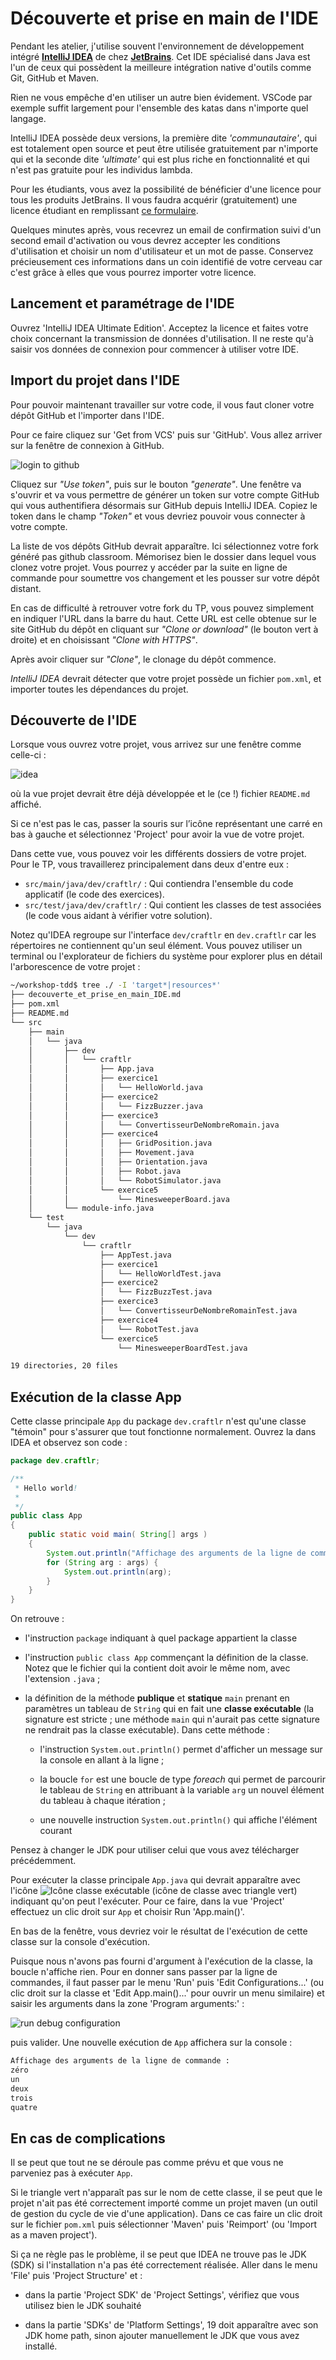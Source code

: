 # Découverte et prise en main de l'IDE

Pendant les atelier, j'utilise souvent l'environnement de développement intégré **[IntelliJ IDEA](https://www.jetbrains.com/idea/)** de chez **[JetBrains](https://www.jetbrains.com)**. Cet IDE spécialisé dans Java est l'un de ceux qui possèdent la meilleure intégration native d'outils comme Git, GitHub et Maven.

Rien ne vous empêche d'en utiliser un autre bien évidement. VSCode par exemple suffit largement pour l'ensemble des katas dans n'importe quel langage.

IntelliJ IDEA possède deux versions, la première dite *'communautaire'*, qui est totalement open source et peut être utilisée gratuitement par n'importe qui et la seconde dite *'ultimate'* qui est plus riche en fonctionnalité et qui n'est pas gratuite pour les individus lambda.

Pour les étudiants, vous avez la possibilité de bénéficier d'une licence pour tous les produits JetBrains. Il vous faudra acquérir (gratuitement) une licence étudiant en remplissant [ce formulaire](https://www.jetbrains.com/shop/eform/students).

Quelques minutes après, vous recevrez un email de confirmation suivi d'un second email d'activation ou vous devrez accepter les conditions d'utilisation et choisir un nom d'utilisateur et un mot de passe. Conservez précieusement ces informations dans un coin identifié de votre cerveau car c'est grâce à elles que vous pourrez importer votre licence.

## Lancement et paramétrage de l'IDE

Ouvrez 'IntelliJ IDEA Ultimate Edition'. Acceptez la licence et faites votre choix concernant la transmission de données d'utilisation. Il ne reste qu'à saisir vos données de connexion pour commencer à utiliser votre IDE.

## Import du projet dans l'IDE

Pour pouvoir maintenant travailler sur votre code, il vous faut cloner votre dépôt GitHub et l'importer dans l'IDE.

Pour ce faire cliquez sur 'Get from VCS' puis sur 'GitHub'. Vous allez arriver sur la fenêtre de connexion à GitHub.

![login to github](src/main/resources/assets/login_to_github1.png)

Cliquez sur *"Use token"*, puis sur le bouton *"generate"*. Une fenêtre va s'ouvrir et va vous permettre de générer un token sur votre compte GitHub qui vous authentifiera désormais sur GitHub depuis IntelliJ IDEA. Copiez le token dans le champ *"Token"* et vous devriez pouvoir vous connecter à votre compte.

La liste de vos dépôts GitHub devrait apparaître. Ici sélectionnez votre fork généré pas github classroom. Mémorisez bien le dossier dans lequel vous clonez votre projet. Vous pourrez y accéder par la suite en ligne de commande pour soumettre vos changement et les pousser sur votre dépôt distant.

En cas de difficulté à retrouver votre fork du TP, vous pouvez simplement en indiquer l'URL dans la barre du haut. Cette URL est celle obtenue sur le site GitHub du dépôt en cliquant sur *"Clone or download"* (le bouton vert à droite) et en choisissant *"Clone with HTTPS"*.

Après avoir cliquer sur *"Clone"*, le clonage du dépôt commence.

*IntelliJ IDEA* devrait détecter que votre projet possède un fichier `pom.xml`, et importer toutes les dépendances du projet.

## Découverte de l'IDE

Lorsque vous ouvrez votre projet, vous arrivez sur une fenêtre comme celle-ci :

![idea](src/main/resources/assets/interface_idea.png)

où la vue projet devrait être déjà développée et le (ce !) fichier `README.md` affiché.

Si ce n'est pas le cas, passer la souris sur l’icône représentant une carré en bas à gauche et sélectionnez 'Project' pour avoir la vue de votre projet.

Dans cette vue, vous pouvez voir les différents dossiers de votre projet. Pour le TP, vous travaillerez principalement dans deux d'entre eux :

- `src/main/java/dev/craftlr/` : Qui contiendra l'ensemble du code applicatif (le code des exercices).
- `src/test/java/dev/craftlr/` : Qui contient les classes de test associées (le code vous aidant à vérifier votre solution).

Notez qu'IDEA regroupe sur l'interface `dev/craftlr` en `dev.craftlr` car les répertoires ne contiennent qu'un seul élément. Vous pouvez utiliser un terminal ou l'explorateur de fichiers du système pour explorer plus en détail l'arborescence de votre projet :

```bash
~/workshop-tdd$ tree ./ -I 'target*|resources*'
├── decouverte_et_prise_en_main_IDE.md
├── pom.xml
├── README.md
└── src
    ├── main
    │   └── java
    │       ├── dev
    │       │   └── craftlr
    │       │       ├── App.java
    │       │       ├── exercice1
    │       │       │   └── HelloWorld.java
    │       │       ├── exercice2
    │       │       │   └── FizzBuzzer.java
    │       │       ├── exercice3
    │       │       │   └── ConvertisseurDeNombreRomain.java
    │       │       ├── exercice4
    │       │       │   ├── GridPosition.java
    │       │       │   ├── Movement.java
    │       │       │   ├── Orientation.java
    │       │       │   ├── Robot.java
    │       │       │   └── RobotSimulator.java
    │       │       └── exercice5
    │       │           └── MinesweeperBoard.java
    │       └── module-info.java
    └── test
        └── java
            └── dev
                └── craftlr
                    ├── AppTest.java
                    ├── exercice1
                    │   └── HelloWorldTest.java
                    ├── exercice2
                    │   └── FizzBuzzTest.java
                    ├── exercice3
                    │   └── ConvertisseurDeNombreRomainTest.java
                    ├── exercice4
                    │   └── RobotTest.java
                    └── exercice5
                        └── MinesweeperBoardTest.java

19 directories, 20 files
```

## Exécution de la classe App

Cette classe principale `App` du package `dev.craftlr` n'est qu'une classe "témoin" pour s'assurer que tout fonctionne normalement. Ouvrez la dans IDEA et observez son code :

```java
package dev.craftlr;

/**
 * Hello world!
 *
 */
public class App 
{
    public static void main( String[] args )
    {
        System.out.println("Affichage des arguments de la ligne de commande :");
        for (String arg : args) {
            System.out.println(arg);
        }
    }
}
```

On retrouve :

- l'instruction `package` indiquant à quel package appartient la classe

- l'instruction `public class App` commençant la définition de la classe. Notez que le fichier qui la contient doit avoir le même nom, avec l'extension `.java` ;

- la définition de la méthode **publique** et **statique** `main` prenant en paramètres un tableau de `String` qui en fait une **classe exécutable** (la signature est stricte ; une méthode `main` qui n'aurait pas cette signature ne rendrait pas la classe exécutable). Dans cette méthode :

  - l'instruction `System.out.println()` permet d'afficher un message sur la console en allant à la ligne ;
  
  - la boucle `for` est une boucle de type *foreach* qui permet de parcourir le tableau de `String` en attribuant à la variable `arg` un nouvel élément du tableau à chaque itération ;
  
  - une nouvelle instruction `System.out.println()` qui affiche l'élément courant

Pensez à changer le JDK pour utiliser celui que vous avez télécharger précédemment.

Pour exécuter la classe principale `App.java` qui devrait apparaître avec l'icône ![Icône classe exécutable](src/main/resources/assets/idea_executable_class.png) (icône de classe avec triangle vert) indiquant qu'on peut l'exécuter. Pour ce faire, dans la vue 'Project' effectuez un clic droit sur `App` et choisir Run 'App.main()'.

En bas de la fenêtre, vous devriez voir le résultat de l'exécution de cette classe sur la console d'exécution.

Puisque nous n'avons pas fourni d'argument à l'exécution de la classe, la boucle n'affiche rien. Pour en donner sans passer par la ligne de commandes, il faut passer par le menu 'Run' puis 'Edit Configurations...' (ou clic droit sur la classe et 'Edit App.main()...' pour ouvrir un menu similaire) et saisir les arguments dans la zone 'Program arguments:' :

![run debug configuration](src/main/resources/assets/run_debug_configuration.png)

puis valider. Une nouvelle exécution de `App` affichera sur la console  :

```sh
Affichage des arguments de la ligne de commande :
zéro
un
deux
trois
quatre
```

## En cas de complications

Il se peut que tout ne se déroule pas comme prévu et que vous ne parveniez pas à exécuter `App`.

Si le triangle vert n'apparaît pas sur le nom de cette classe, il se peut que le projet n'ait pas été correctement importé comme un projet maven (un outil de gestion du cycle de vie d'une application). Dans ce cas faire un clic droit sur le fichier `pom.xml` puis sélectionner 'Maven' puis 'Reimport' (ou 'Import as a maven project').

Si ça ne règle pas le problème, il se peut que IDEA ne trouve pas le JDK (SDK) si l'installation n'a pas été correctement réalisée. Aller dans le menu 'File' puis 'Project Structure' et :

- dans la partie 'Project SDK' de 'Project Settings', vérifiez que vous utilisez bien le JDK souhaité

- dans la partie 'SDKs' de 'Platform Settings', 19 doit apparaître avec son JDK home path, sinon ajouter manuellement le JDK que vous avez installé.
